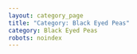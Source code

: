 ```yaml
---
layout: category_page
title: "Category: Black Eyed Peas"
category: Black Eyed Peas
robots: noindex
---
```


